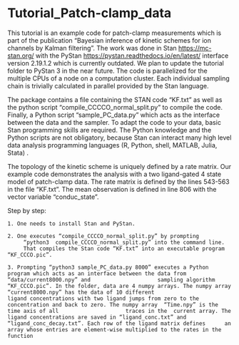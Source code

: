 # Tutorial_Patch-clamp_data
This tutorial is an example code for patch-clamp measurements which is part of the publication “Bayesian inference of kinetic schemes for ion channels by Kalman filtering”. The work was done in Stan https://mc-stan.org/ with the PyStan https://pystan.readthedocs.io/en/latest/ interface version 2.19.1.2 which is currently outdated. We plan to update the tutorial folder to PyStan 3 in the near future. The code is parallelized for the multiple CPUs of a node on a computation cluster. Each individual sampling chain is trivially calculated in parallel provided by the Stan language.

The package contains a file containing the STAN code “KF.txt” as well as the python script  “compile_CCCCO_normal_split.py” to compile the code.  Finally, a Python script “sample_PC_data.py” which acts as the interface between the data and the sampler. To adapt the code to your data, basic Stan programming skills are required. The Python knowledge and the Python scripts are not obligatory, because Stan can interact many high level data analysis programming languages (R, Python, shell, MATLAB, Julia, Stata) .  

The topology of the kinetic scheme is uniquely defined by a rate matrix. Our example code demonstrates the analysis with a two ligand-gated 4 state model of patch-clamp data. The rate matrix is defined by the lines 543-563 in the file “KF.txt”. The mean observation is defined in line 806 with the vector variable “conduc_state”. 

Step by step:

	1. One needs to install Stan and PyStan.
	
	2. One executes “compile_CCCCO_normal_split.py” by prompting
		 “python3  compile_CCCCO_normal_split.py” into the command line.
		 That compiles the Stan code “KF.txt” into an executable program “KF_CCCO.pic”.
		 
	3. Prompting “python3 sample_PC_data.py 8000” executes a Python program which acts as an interface between the data from “data/current8000.npy” and 			        sampling algorithm “KF_CCCO.pic”. In the folder, data are 4 numpy arrays. The numpy array “current8000.npy” has the data of 10 different 	              	   ligand concentrations with two ligand jumps from zero to the concentration and back to zero. The numpy array  “Time.npy” is the time axis of all 			        traces in the  current array. The ligand concentrations are saved in “ligand_conc.txt” and “ligand_conc_decay.txt”. Each row of the ligand matrix defines      an array whose entries are element-wise multiplied to the rates in the function 
